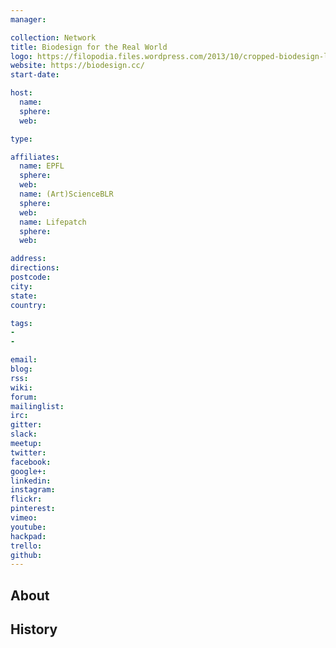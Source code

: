 ```yaml
---
manager:

collection: Network
title: Biodesign for the Real World
logo: https://filopodia.files.wordpress.com/2013/10/cropped-biodesign-logo-green.png
website: https://biodesign.cc/
start-date:

host:
  name:
  sphere:
  web:

type:

affiliates:
  name: EPFL
  sphere:
  web:
  name: (Art)ScienceBLR
  sphere:
  web:
  name: Lifepatch
  sphere:
  web:

address:
directions:
postcode:
city:
state:
country:

tags:
-
-

email:
blog:
rss:
wiki:
forum:
mailinglist:
irc:
gitter:
slack:
meetup:
twitter:
facebook:
google+:
linkedin:
instagram:
flickr:
pinterest:
vimeo:
youtube:
hackpad:
trello:
github:
---
```


## About

## History
